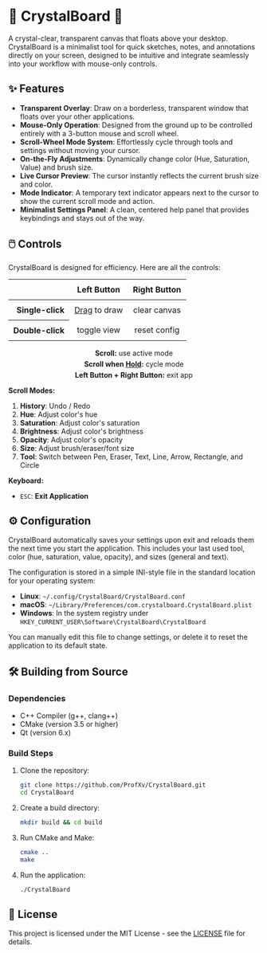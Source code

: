 # 🔮 CrystalBoard 🎨

A crystal-clear, transparent canvas that floats above your desktop. CrystalBoard is a minimalist tool for quick sketches, notes, and annotations directly on your screen, designed to be intuitive and integrate seamlessly into your workflow with mouse-only controls.

## ✨ Features

- **Transparent Overlay**: Draw on a borderless, transparent window that floats over your other applications.
- **Mouse-Only Operation**: Designed from the ground up to be controlled entirely with a 3-button mouse and scroll wheel.
- **Scroll-Wheel Mode System**: Effortlessly cycle through tools and settings without moving your cursor.
- **On-the-Fly Adjustments**: Dynamically change color (Hue, Saturation, Value) and brush size.
- **Live Cursor Preview**: The cursor instantly reflects the current brush size and color.
- **Mode Indicator**: A temporary text indicator appears next to the cursor to show the current scroll mode and action.
- **Minimalist Settings Panel**: A clean, centered help panel that provides keybindings and stays out of the way.

## 🖱️ Controls

CrystalBoard is designed for efficiency. Here are all the controls:

<div align='center'>
<table style='width:100%; margin-top: 15px;'>
  <thead>
    <tr>
      <th style='padding: 10px; text-align: center;'></th>
      <th style='padding: 10px; text-align: center;'>Left Button</th>
      <th style='padding: 10px; text-align: center;'>Right Button</th>
    </tr>
  </thead>
  <tbody>
    <tr>
      <th style='padding: 10px; text-align: right;'>Single-click</th>
      <td style='padding: 10px; text-align: center;'><u>Drag</u> to draw</td>
      <td style='padding: 10px; text-align: center;'>clear canvas</td>
    </tr>
    <tr>
      <th style='padding: 10px; text-align: right;'>Double-click</th>
      <td style='padding: 10px; text-align: center;'>toggle view</td>
      <td style='padding: 10px; text-align: center;'>reset config</td>
    </tr>
  </tbody>
</table>
<p style='text-align: center; margin-top: 15px; margin-bottom: 0; padding: 0;'><b>Scroll:</b> use active mode</p>
<p style='text-align: center; margin-top: 5px; margin-bottom: 0; padding: 0;'><b>Scroll when <u>Hold</u>:</b> cycle mode</p>
<p style='text-align: center; margin-top: 5px; margin-bottom: 0; padding: 0;'><b>Left Button + Right Button:</b> exit app</p>
</div>

**Scroll Modes:**
1.  **History**: Undo / Redo
2.  **Hue**: Adjust color's hue
3.  **Saturation**: Adjust color's saturation
4.  **Brightness**: Adjust color's brightness
5.  **Opacity**: Adjust color's opacity
6.  **Size**: Adjust brush/eraser/font size
7.  **Tool**: Switch between Pen, Eraser, Text, Line, Arrow, Rectangle, and Circle

**Keyboard:**
- `ESC`: **Exit Application**

## ⚙️ Configuration

CrystalBoard automatically saves your settings upon exit and reloads them the next time you start the application. This includes your last used tool, color (hue, saturation, value, opacity), and sizes (general and text).

The configuration is stored in a simple INI-style file in the standard location for your operating system:

-   **Linux**: `~/.config/CrystalBoard/CrystalBoard.conf`
-   **macOS**: `~/Library/Preferences/com.crystalboard.CrystalBoard.plist`
-   **Windows**: In the system registry under `HKEY_CURRENT_USER\Software\CrystalBoard\CrystalBoard`

You can manually edit this file to change settings, or delete it to reset the application to its default state.

## 🛠️ Building from Source

### Dependencies
- C++ Compiler (g++, clang++)
- CMake (version 3.5 or higher)
- Qt (version 6.x)

### Build Steps

1.  Clone the repository:
    ```bash
    git clone https://github.com/ProfXv/CrystalBoard.git
    cd CrystalBoard
    ```

2.  Create a build directory:
    ```bash
    mkdir build && cd build
    ```

3.  Run CMake and Make:
    ```bash
    cmake ..
    make
    ```

4.  Run the application:
    ```bash
    ./CrystalBoard
    ```

## 📄 License

This project is licensed under the MIT License - see the [LICENSE](LICENSE) file for details.